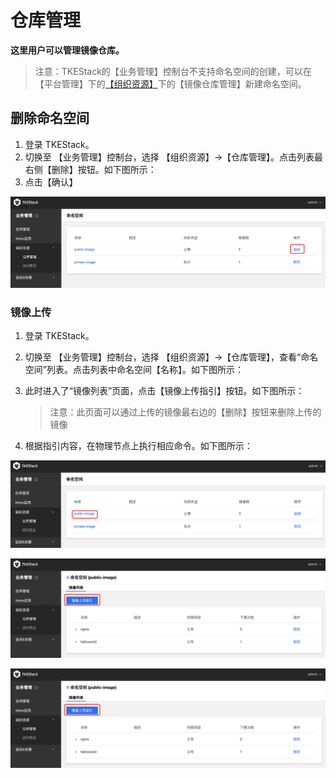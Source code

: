 # 仓库管理

**这里用户可以管理镜像仓库。**

> 注意：TKEStack的【业务管理】控制台不支持命名空间的创建，可以在【平台管理】下的[【组织资源】](../../platform-console/registry-mgmt/)下的【镜像仓库管理】新建命名空间。

## 删除命名空间

1. 登录 TKEStack。
2. 切换至 【业务管理】控制台，选择 【组织资源】-&gt;【仓库管理】。点击列表最右侧【删除】按钮。如下图所示：
3. 点击【确认】

![](../../../.gitbook/assets/ming-ming-kong-jian-shan-chu-an-niu-1.png)

### 镜像上传

1. 登录 TKEStack。
2. 切换至 【业务管理】控制台，选择 【组织资源】-&gt;【仓库管理】，查看“命名空间”列表。点击列表中命名空间【名称】。如下图所示： 
3. 此时进入了“镜像列表”页面，点击【镜像上传指引】按钮。如下图所示：

   > 注意：此页面可以通过上传的镜像最右边的【删除】按钮来删除上传的镜像

4. 根据指引内容，在物理节点上执行相应命令。如下图所示：

![](../../../.gitbook/assets/ming-ming-kong-jian-ming-cheng-1.png)

![](../../../.gitbook/assets/jing-xiang-shang-chuan-zhi-yin-1%20%281%29.png)

![](../../../.gitbook/assets/jing-xiang-shang-chuan-zhi-yin-1.png)

